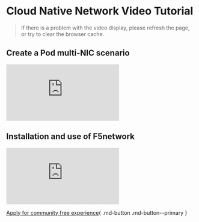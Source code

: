 # Cloud Native Network Video Tutorial

> If there is a problem with the video display, please refresh the page, or try to clear the browser cache.

## Create a Pod multi-NIC scenario

<div class="responsive-video-container">
<iframe src="https://harbor-test2.cn-sh2.ufileos.com/docs/videos/pod-cnis.mp4" scrolling="no" border="0" frameborder="no" framespacing="0 " allowfullscreen="true"> </iframe>
</div>

## Installation and use of F5network

<div class="responsive-video-container">
<iframe src="https://harbor-test2.cn-sh2.ufileos.com/docs/videos/f5network.mp4" scrolling="no" border="0" frameborder="no" framespacing="0" allowfullscreen ="true"> </iframe>
</div>


[Apply for community free experience](../dce/license0.md){ .md-button .md-button--primary }